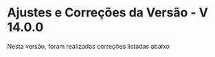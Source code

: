 # Ajustes e Correções da Versão - V 14.0.0

Nesta versão, foram realizadas correções listadas abaixo

